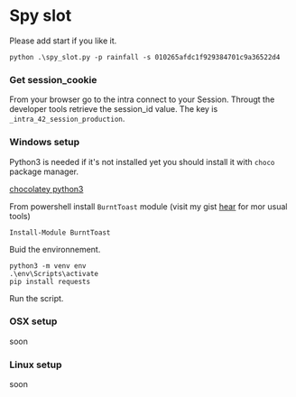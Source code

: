# 	Spy slot

Please add start if you like it.

```
python .\spy_slot.py -p rainfall -s 010265afdc1f929384701c9a36522d4
```

### Get session_cookie

From your browser go to the intra connect to your Session. Througt the developer tools retrieve the session_id value. The key is `_intra_42_session_production`.

### Windows setup

Python3 is needed if it's not installed yet you should install it with `choco` package manager.

[chocolatey python3](https://chocolatey.org/packages/python3)

From powershell install `BurntToast` module (visit my gist [hear](https://gist.github.com/CallMarl/997bb9e31e2cd12b4cba7d1804f4c41b) for mor usual tools)

```
Install-Module BurntToast
```

Buid the environnement.

```
python3 -m venv env
.\env\Scripts\activate
pip install requests
```

Run the script.


### OSX setup

soon

### Linux setup

soon
